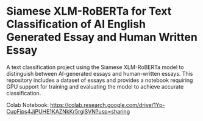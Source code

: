 # Siamese XLM-RoBERTa for Text Classification of AI English Generated Essay and Human Written Essay 
A text classification project using the Siamese XLM-RoBERTa model to distinguish between AI-generated essays and human-written essays. This repository includes a dataset of essays and provides a notebook requiring GPU support for training and evaluating the model to achieve accurate classification.

Colab Notebook: https://colab.research.google.com/drive/1Yp-CupFips4JjPUHE1KAZNkKr5rglSVN?usp=sharing
